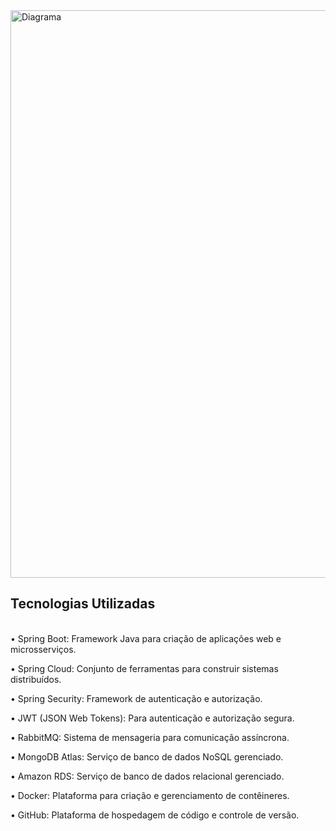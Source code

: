 
<img width="908" alt="Diagrama" src="https://github.com/user-attachments/assets/14311852-ed5c-4bcd-85cc-ac685c06112c">

## Tecnologias Utilizadas
<br>
  • Spring Boot: Framework Java para criação de aplicações web e microsserviços.
  
  
  • Spring Cloud: Conjunto de ferramentas para construir sistemas distribuídos.
  
  • Spring Security: Framework de autenticação e autorização.
  
  • JWT (JSON Web Tokens): Para autenticação e autorização segura.
  
  • RabbitMQ: Sistema de mensageria para comunicação assíncrona.

  • MongoDB Atlas: Serviço de banco de dados NoSQL gerenciado.
  
  • Amazon RDS: Serviço de banco de dados relacional gerenciado.
  
  • Docker: Plataforma para criação e gerenciamento de contêineres.
  
  • GitHub: Plataforma de hospedagem de código e controle de versão.
  

